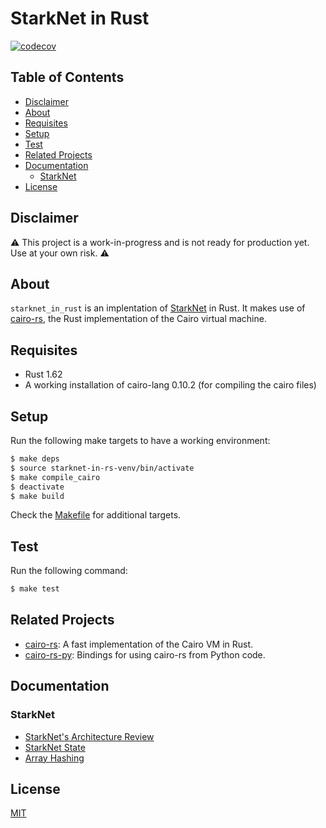 # StarkNet in Rust
[![codecov](https://codecov.io/github/lambdaclass/starknet_in_rust/branch/main/graph/badge.svg?token=98QY5B0VAR)](https://codecov.io/gh/lambdaclass/starknet_in_rust)

## Table of Contents
- [Disclaimer](#disclaimer)
- [About](#about)
- [Requisites](#requisites)
- [Setup](#setup)
- [Test](#test)
- [Related Projects](#related-projects)
- [Documentation](#documentation)
  * [StarkNet](#starknet)
- [License](#license)


## Disclaimer

⚠️ This project is a work-in-progress and is not ready for production yet. Use at your own risk. ⚠️

## About

`starknet_in_rust` is an implentation of [StarkNet](https://github.com/starkware-libs/cairo-lang/tree/master/src/starkware/starknet) in Rust.
It makes use of [cairo-rs](https://github.com/lambdaclass/cairo-rs), the Rust implementation of the Cairo virtual machine.

## Requisites
- Rust 1.62
- A working installation of cairo-lang 0.10.2 (for compiling the cairo files)

## Setup

Run the following make targets to have a working environment:
```bash
$ make deps
$ source starknet-in-rs-venv/bin/activate
$ make compile_cairo
$ deactivate
$ make build
```

Check the [Makefile](/Makefile) for additional targets.

## Test
Run the following command:
```bash
$ make test
```

## Related Projects

- [cairo-rs](https://github.com/lambdaclass/cairo-rs): A fast implementation of the Cairo VM in Rust.
- [cairo-rs-py](https://github.com/lambdaclass/cairo-rs-py): Bindings for using cairo-rs from Python code.

## Documentation

### StarkNet
- [StarkNet's Architecture Review](https://david-barreto.com/starknets-architecture-review/)
- [StarkNet State](https://docs.starknet.io/documentation/architecture_and_concepts/State/starknet-state/)
- [Array Hashing](https://docs.starknet.io/documentation/architecture_and_concepts/Hashing/hash-functions/#array_hashing)

## License

[MIT](/LICENSE)
